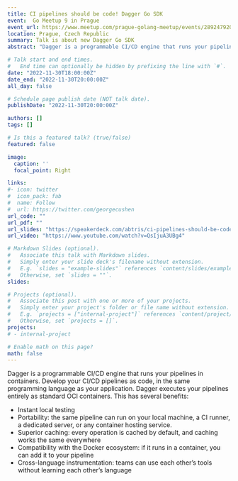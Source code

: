 ```yaml
---
title: CI pipelines should be code! Dagger Go SDK
event:  Go Meetup 9 in Prague
event_url: https://www.meetup.com/prague-golang-meetup/events/289247920/
location: Prague, Czech Republic
summary: Talk is about new Dagger Go SDK
abstract: "Dagger is a programmable CI/CD engine that runs your pipelines in containers. Develop your CI/CD pipelines as code, in the same programming language as your application. Dagger executes your pipelines entirely as standard OCI containers."

# Talk start and end times.
#   End time can optionally be hidden by prefixing the line with `#`.
date: "2022-11-30T18:00:00Z"
date_end: "2022-11-30T20:00:00Z"
all_day: false

# Schedule page publish date (NOT talk date).
publishDate: "2022-11-30T20:00:00Z"

authors: []
tags: []

# Is this a featured talk? (true/false)
featured: false

image:
  caption: ''
  focal_point: Right

links:
#- icon: twitter
#  icon_pack: fab
#  name: Follow
#  url: https://twitter.com/georgecushen
url_code: ""
url_pdf: ""
url_slides: "https://speakerdeck.com/abtris/ci-pipelines-should-be-code-dagger-go-sdk"
url_video: "https://www.youtube.com/watch?v=QsIjuA3UBg4"

# Markdown Slides (optional).
#   Associate this talk with Markdown slides.
#   Simply enter your slide deck's filename without extension.
#   E.g. `slides = "example-slides"` references `content/slides/example-slides.md`.
#   Otherwise, set `slides = ""`.
slides:

# Projects (optional).
#   Associate this post with one or more of your projects.
#   Simply enter your project's folder or file name without extension.
#   E.g. `projects = ["internal-project"]` references `content/project/deep-learning/index.md`.
#   Otherwise, set `projects = []`.
projects:
# - internal-project

# Enable math on this page?
math: false
---
```


Dagger is a programmable CI/CD engine that runs your pipelines in containers. Develop your CI/CD pipelines as code, in the same programming language as your application. Dagger executes your pipelines entirely as standard OCI containers. This has several benefits:

- Instant local testing
- Portability: the same pipeline can run on your local machine, a CI runner, a dedicated server, or any container hosting service.
- Superior caching: every operation is cached by default, and caching works the same everywhere
- Compatibility with the Docker ecosystem: if it runs in a container, you can add it to your pipeline
- Cross-language instrumentation: teams can use each other’s tools without learning each other’s language
